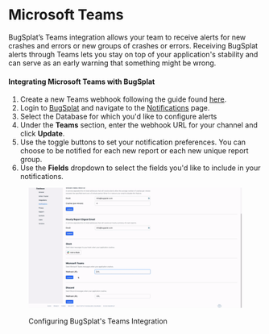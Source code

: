 # Microsoft Teams

BugSplat’s Teams integration allows your team to receive alerts for new crashes and errors or new groups of crashes or errors. Receiving BugSplat alerts through Teams lets you stay on top of your application's stability and can serve as an early warning that something might be wrong.

#### Integrating Microsoft Teams with BugSplat <a href="#integrating-slack-with-bugsplat-docs" id="integrating-slack-with-bugsplat-docs"></a>

1. Create a new Teams webhook following the guide found [here](https://learn.microsoft.com/en-us/microsoftteams/platform/webhooks-and-connectors/how-to/add-incoming-webhook#create-an-incoming-webhook).
2. Login to [BugSplat](https://app.bugsplat.com/cognito/login) and navigate to the [Notifications](https://app.bugsplat.com/v2/settings/database/integrations#notifications) page.
3. Select the Database for which you'd like to configure alerts
4. Under the **Teams** section, enter the webhook URL for your channel and click **Update**.
5. Use the toggle buttons to set your notification preferences. You can choose to be notified for each new report or each new unique report group.
6. Use the **Fields** dropdown to select the fields you'd like to include in your notifications.

<figure><img src="../../../../.gitbook/assets/teams.gif" alt=""><figcaption><p>Configuring BugSplat's Teams Integration</p></figcaption></figure>

